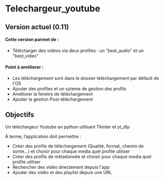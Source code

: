 # Telechargeur_youtube

## Version actuel (0.11)

#### Cette version parmet de :

- Télécharger des vidéos via deux profiles : un "best_audio" et un "best_video"

#### Point à améliorer :

- Les téléchargement sont dans le dossier téléchargement par défault de l'OS
- Ajouter des profiles et un syteme de gestion des profils
- Améliorer la fenetre de téléchargement
- Ajouter la gestion Post-téléchargement

## Objectifs

Un téléchargeur Youtube en python utilisant Tkinter et yt_dlp

À terme, l’application doit permettre :
- Créer des profils de téléchargement (Qualité, format, chemin de sortie...) et choisir pour chaque media quel profile utiliser
- Créer des profils de métadonnée et choisir pour chaque media quel profile utiliser
- Rechercher des vidéo directement depuis l'app
- Ajouter des vidéo et des playlist depuis une URL